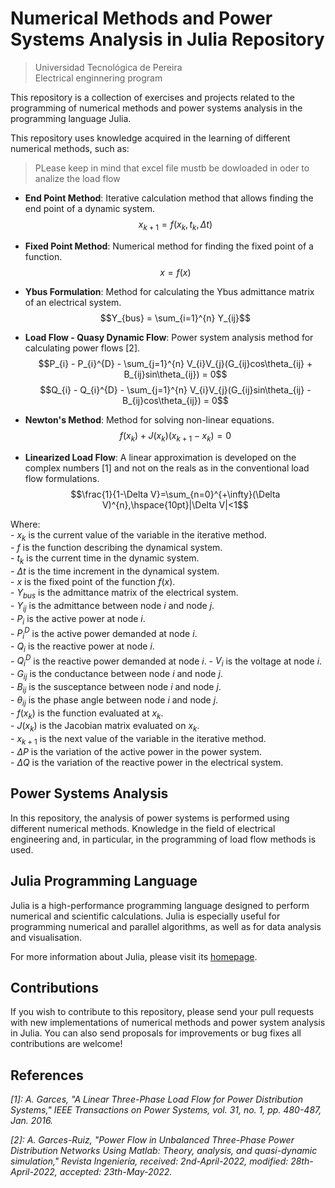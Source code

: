 # Numerical Methods and Power Systems Analysis in Julia Repository

> Universidad Tecnológica de Pereira\
> Electrical enginnering program 

This repository is a collection of exercises and projects related to the programming of numerical methods and power systems analysis in the programming language Julia.

This repository uses knowledge acquired in the learning of different numerical methods, such as:

> PLease keep in mind that excel file mustb be dowloaded in oder to analize the load flow

 - **End Point Method**: Iterative calculation method that allows finding the end point of a dynamic system.
	 $$x_{k+1} = f(x_{k},t_{k},\Delta t) $$
 - **Fixed Point Method**: Numerical method for finding the fixed point of a function.
	 $$x = f(x)$$
 - **Ybus Formulation**: Method for calculating the Ybus admittance matrix of an electrical system.
	$$Y_{bus} = \sum_{i=1}^{n} Y_{ij}$$
 - **Load Flow - Quasy Dynamic Flow**: Power system analysis method for calculating power flows $[2]$.
	$$P_{i} - P_{i}^{D} - \sum_{j=1}^{n} V_{i}V_{j}(G_{ij}cos\theta_{ij} + B_{ij}sin\theta_{ij}) = 0$$
	$$Q_{i} - Q_{i}^{D} - \sum_{j=1}^{n} V_{i}V_{j}(G_{ij}sin\theta_{ij} - B_{ij}cos\theta_{ij}) = 0$$
 - **Newton's Method**: Method for solving non-linear equations.
	$$f(x_{k}) + J(x_{k})(x_{k+1}-x_{k}) = 0$$

 - **Linearized Load Flow**: A linear approximation is developed on the complex numbers $[1]$ and not on the reals as in the conventional load flow formulations.
$$\frac{1}{1-\Delta V}=\sum_{n=0}^{+\infty}(\Delta V)^{n},\hspace{10pt}|\Delta V|<1$$
 
Where:    
    - $x_k$ is the current value of the variable in the iterative method.\
    - $f$ is the function describing the dynamical system.\
    - $t_k$ is the current time in the dynamic system.\
    - $\Delta t$ is the time increment in the dynamical system.\
    - $x$ is the fixed point of the function $f(x)$.\
    - $Y_{bus}$ is the admittance matrix of the electrical system.\
    - $Y_{ij}$ is the admittance between node $i$ and node $j$.\
    - $P_{i}$ is the active power at node $i$.\
    - $P_{i}^{D}$ is the active power demanded at node $i$.\
    - $Q_{i}$ is the reactive power at node $i$.\
    - $Q_{i}^{D}$ is the reactive power demanded at node $i$.
    - $V_{i}$ is the voltage at node $i$.\
    - $G_{ij}$ is the conductance between node $i$ and node $j$.\
    - $B_{ij}$ is the susceptance between node $i$ and node $j$.\
    - $\theta_{ij}$ is the phase angle between node $i$ and node $j$.\
    - $f(x_k)$ is the function evaluated at $x_k$.\
    - $J(x_{k})$ is the Jacobian matrix evaluated on $x_k$.\
    - $x_{k+1}$ is the next value of the variable in the iterative method.\
    - $\Delta P$ is the variation of the active power in the power system.\
    - $\Delta Q$ is the variation of the reactive power in the electrical system.

## Power Systems Analysis

In this repository, the analysis of power systems is performed using different numerical methods. Knowledge in the field of electrical engineering and, in particular, in the programming of load flow methods is used.

## Julia Programming Language

Julia is a high-performance programming language designed to perform numerical and scientific calculations. Julia is especially useful for programming numerical and parallel algorithms, as well as for data analysis and visualisation.

For more information about Julia, please visit its [homepage](https://julialang.org/).

## Contributions

If you wish to contribute to this repository, please send your pull requests with new implementations of numerical methods and power system analysis in Julia. You can also send proposals for improvements or bug fixes  all contributions are welcome!


## References

*[1]: A. Garces, "A Linear Three-Phase Load Flow for Power Distribution Systems," IEEE Transactions on Power Systems, vol. 31, no. 1, pp. 480-487, Jan. 2016.*

*[2]: A. Garces-Ruiz, "Power Flow in Unbalanced Three-Phase Power Distribution Networks Using Matlab: Theory, analysis, and quasi-dynamic simulation," Revista Ingeniería, received: 2nd-April-2022, modified: 28th-April-2022, accepted: 23th-May-2022.*
